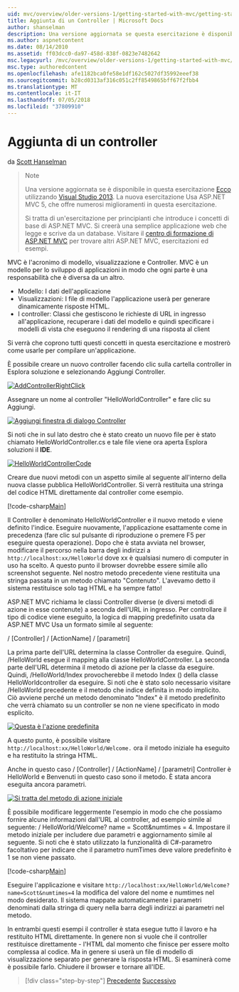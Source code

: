 ```yaml
---
uid: mvc/overview/older-versions-1/getting-started-with-mvc/getting-started-with-mvc-part2
title: Aggiunta di un Controller | Microsoft Docs
author: shanselman
description: Una versione aggiornata se questa esercitazione è disponibile qui utilizzando Visual Studio 2013. La nuova esercitazione Usa ASP.NET MVC 5, che offre numerosi miglioramenti rispetto t...
ms.author: aspnetcontent
ms.date: 08/14/2010
ms.assetid: ff03dcc0-da97-458d-838f-0823e7482642
msc.legacyurl: /mvc/overview/older-versions-1/getting-started-with-mvc/getting-started-with-mvc-part2
msc.type: authoredcontent
ms.openlocfilehash: afe1182bca0fe58e1df162c5027df35992eeef38
ms.sourcegitcommit: b28cd0313af316c051c2ff8549865bff67f2fbb4
ms.translationtype: MT
ms.contentlocale: it-IT
ms.lasthandoff: 07/05/2018
ms.locfileid: "37809910"
---
```

<a name="adding-a-controller"></a>Aggiunta di un controller
====================
da [Scott Hanselman](https://github.com/shanselman)

> > [!NOTE]
> > Una versione aggiornata se è disponibile in questa esercitazione [Ecco](../../getting-started/introduction/getting-started.md) utilizzando [Visual Studio 2013](https://www.microsoft.com/visualstudio/eng/2013-downloads). La nuova esercitazione Usa ASP.NET MVC 5, che offre numerosi miglioramenti in questa esercitazione.
> 
> 
> Si tratta di un'esercitazione per principianti che introduce i concetti di base di ASP.NET MVC. Si creerà una semplice applicazione web che legge e scrive da un database. Visitare il [centro di formazione di ASP.NET MVC](../../../index.md) per trovare altri ASP.NET MVC, esercitazioni ed esempi.


MVC è l'acronimo di modello, visualizzazione e Controller. MVC è un modello per lo sviluppo di applicazioni in modo che ogni parte è una responsabilità che è diversa da un altro.

- Modello: I dati dell'applicazione
- Visualizzazioni: I file di modello l'applicazione userà per generare dinamicamente risposte HTML.
- I controller: Classi che gestiscono le richieste di URL in ingresso all'applicazione, recuperare i dati del modello e quindi specificare i modelli di vista che eseguono il rendering di una risposta al client

Si verrà che coprono tutti questi concetti in questa esercitazione e mostrerò come usarle per compilare un'applicazione.

È possibile creare un nuovo controller facendo clic sulla cartella controller in Esplora soluzione e selezionando Aggiungi Controller.

[![AddControllerRightClick](getting-started-with-mvc-part2/_static/image2.png)](getting-started-with-mvc-part2/_static/image1.png)

Assegnare un nome al controller "HelloWorldController" e fare clic su Aggiungi.

[![Aggiungi finestra di dialogo Controller](getting-started-with-mvc-part2/_static/image4.png)](getting-started-with-mvc-part2/_static/image3.png)

Si noti che in sul lato destro che è stato creato un nuovo file per è stato chiamato HelloWorldController.cs e tale file viene ora aperta Esplora soluzioni il **IDE**.

[![HelloWorldControllerCode](getting-started-with-mvc-part2/_static/image6.png)](getting-started-with-mvc-part2/_static/image5.png)

Creare due nuovi metodi con un aspetto simile al seguente all'interno della nuova classe pubblica HelloWorldController. Si verrà restituita una stringa del codice HTML direttamente dal controller come esempio.

[!code-csharp[Main](getting-started-with-mvc-part2/samples/sample1.cs)]

Il Controller è denominato HelloWorldController e il nuovo metodo e viene definito l'indice. Eseguire nuovamente, l'applicazione esattamente come in precedenza (fare clic sul pulsante di riproduzione o premere F5 per eseguire questa operazione). Dopo che è stata avviata nel browser, modificare il percorso nella barra degli indirizzi a `http://localhost:xx/HelloWorld` dove xx è qualsiasi numero di computer in uso ha scelto. A questo punto il browser dovrebbe essere simile allo screenshot seguente. Nel nostro metodo precedente viene restituita una stringa passata in un metodo chiamato "Contenuto". L'avevamo detto il sistema restituisce solo tag HTML e ha sempre fatto!

ASP.NET MVC richiama le classi Controller diverse (e diversi metodi di azione in esse contenute) a seconda dell'URL in ingresso. Per controllare il tipo di codice viene eseguito, la logica di mapping predefinito usata da ASP.NET MVC Usa un formato simile al seguente:

/ [Controller] / [ActionName] / [parametri]

La prima parte dell'URL determina la classe Controller da eseguire. Quindi, /HelloWorld esegue il mapping alla classe HelloWorldController. La seconda parte dell'URL determina il metodo di azione per la classe da eseguire. Quindi, /HelloWorld/Index provocherebbe il metodo Index () della classe HelloWorldcontroller da eseguire. Si noti che è stato solo necessario visitare /HelloWorld precedente e il metodo che indice definita in modo implicito. Ciò avviene perché un metodo denominato "Index" è il metodo predefinito che verrà chiamato su un controller se non ne viene specificato in modo esplicito.

[![Questa è l'azione predefinita](getting-started-with-mvc-part2/_static/image8.png)](getting-started-with-mvc-part2/_static/image7.png)

A questo punto, è possibile visitare `http://localhost:xx/HelloWorld/Welcome.` ora il metodo iniziale ha eseguito e ha restituito la stringa HTML.

Anche in questo caso / [Controller] / [ActionName] / [parametri] Controller è HelloWorld e Benvenuti in questo caso sono il metodo. È stata ancora eseguita ancora parametri.

[![Si tratta del metodo di azione iniziale](getting-started-with-mvc-part2/_static/image10.png)](getting-started-with-mvc-part2/_static/image9.png)

È possibile modificare leggermente l'esempio in modo che che possiamo fornire alcune informazioni dall'URL al controller, ad esempio simile al seguente: / HelloWorld/Welcome? name = Scott&amp;numtimes = 4. Impostare il metodo iniziale per includere due parametri e aggiornamento simile al seguente. Si noti che è stato utilizzato la funzionalità di C#-parametro facoltativo per indicare che il parametro numTimes deve valore predefinito è 1 se non viene passato.

[!code-csharp[Main](getting-started-with-mvc-part2/samples/sample2.cs)]

Eseguire l'applicazione e visitare `http://localhost:xx/HelloWorld/Welcome?name=Scott&numtimes=4` la modifica del valore del nome e numtimes nel modo desiderato. Il sistema mappate automaticamente i parametri denominati dalla stringa di query nella barra degli indirizzi ai parametri nel metodo.

In entrambi questi esempi il controller è stata esegue tutto il lavoro e ha restituito HTML direttamente. In genere non si vuole che il controller restituisce direttamente - l'HTML dal momento che finisce per essere molto complessa al codice. Ma in genere si userà un file di modello di visualizzazione separato per generare la risposta HTML. Si esaminerà come è possibile farlo. Chiudere il browser e tornare all'IDE.

> [!div class="step-by-step"]
> [Precedente](getting-started-with-mvc-part1.md)
> [Successivo](getting-started-with-mvc-part3.md)
